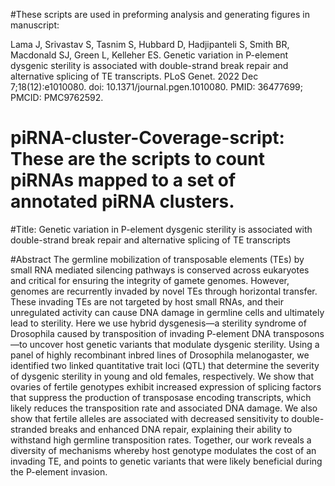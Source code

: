 #These scripts are used in preforming analysis and generating figures in manuscript:

Lama J, Srivastav S, Tasnim S, Hubbard D, Hadjipanteli S, Smith BR, Macdonald SJ, Green L, Kelleher ES. Genetic variation in P-element dysgenic 
sterility is associated with double-strand break repair and alternative splicing of TE transcripts. PLoS Genet. 2022 Dec 7;18(12):e1010080. 
doi: 10.1371/journal.pgen.1010080. PMID: 36477699; PMCID: PMC9762592.

# piRNA-cluster-Coverage-script: These are the scripts to count piRNAs mapped to a set of annotated piRNA clusters.

#Title: Genetic variation in P-element dysgenic sterility is associated with double-strand break repair and alternative splicing of TE transcripts

#Abstract
The germline mobilization of transposable elements (TEs) by small RNA mediated silencing pathways is conserved across eukaryotes and critical
for ensuring the integrity of gamete genomes. However, genomes are recurrently invaded by novel TEs through horizontal transfer. These invading 
TEs are not targeted by host small RNAs, and their unregulated activity can cause DNA damage in germline cells and ultimately lead to sterility. 
Here we use hybrid dysgenesis—a sterility syndrome of Drosophila caused by transposition of invading P-element DNA transposons—to uncover host 
genetic variants that modulate dysgenic sterility. Using a panel of highly recombinant inbred lines of Drosophila melanogaster, we identified two 
linked quantitative trait loci (QTL) that determine the severity of dysgenic sterility in young and old females, respectively. We show that
ovaries of fertile genotypes exhibit increased expression of splicing factors that suppress the production of transposase encoding transcripts,
which likely reduces the transposition rate and associated DNA damage. We also show that fertile alleles are associated with decreased sensitivity
to double-stranded breaks and enhanced DNA repair, explaining their ability to withstand high germline transposition rates. Together, our work 
reveals a diversity of mechanisms whereby host genotype modulates the cost of an invading TE, and points to genetic variants that were likely 
beneficial during the P-element invasion.

